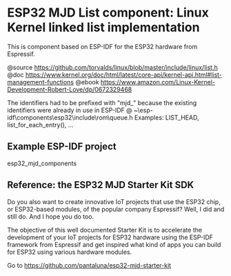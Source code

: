 # ESP32 MJD List component: Linux Kernel linked list implementation
This is component based on ESP-IDF for the ESP32 hardware from Espressif.



@source https://github.com/torvalds/linux/blob/master/include/linux/list.h 
@doc  https://www.kernel.org/doc/html/latest/core-api/kernel-api.html#list-management-functions
@ebook https://www.amazon.com/Linux-Kernel-Development-Robert-Love/dp/0672329468

The identifiers had to be prefixed with "mjd_" because the existing identifiers were already in use in ESP-IDF @ ~\esp-idf\components\esp32\include\rom\queue.h Examples: LIST_HEAD, list_for_each_entry(), ...



## Example ESP-IDF project
esp32_mjd_components



## Reference: the ESP32 MJD Starter Kit SDK

Do you also want to create innovative IoT projects that use the ESP32 chip, or ESP32-based modules, of the popular company Espressif? Well, I did and still do. And I hope you do too.

The objective of this well documented Starter Kit is to accelerate the development of your IoT projects for ESP32 hardware using the ESP-IDF framework from Espressif and get inspired what kind of apps you can build for ESP32 using various hardware modules.

Go to https://github.com/pantaluna/esp32-mjd-starter-kit

